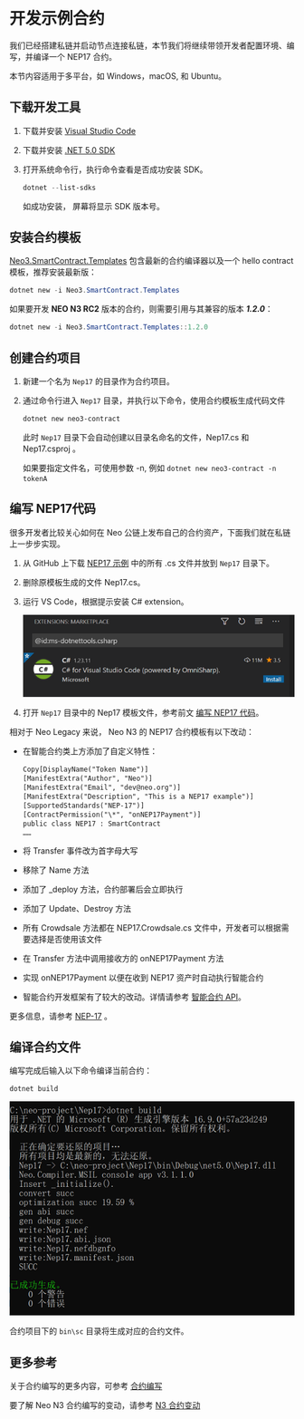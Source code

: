 # 开发示例合约

我们已经搭建私链并启动节点连接私链，本节我们将继续带领开发者配置环境、编写，并编译一个 NEP17 合约。

本节内容适用于多平台，如 Windows，macOS, 和 Ubuntu。

## 下载开发工具

1. 下载并安装 [Visual Studio Code](https://code.visualstudio.com/Download)

2. 下载并安装 [.NET 5.0 SDK](https://dotnet.microsoft.com/download)

3. 打开系统命令行，执行命令查看是否成功安装 SDK。

   ```powershell
   dotnet --list-sdks
   ```

   如成功安装， 屏幕将显示 SDK 版本号。

## 安装合约模板

[Neo3.SmartContract.Templates](https://www.nuget.org/packages/Neo3.SmartContract.Templates/) 包含最新的合约编译器以及一个 hello contract 模板，推荐安装最新版：

```powershell
dotnet new -i Neo3.SmartContract.Templates
```

如果要开发 **NEO N3 RC2** 版本的合约，则需要引用与其兼容的版本 ***1.2.0***：

```powershell
dotnet new -i Neo3.SmartContract.Templates::1.2.0
```

## 创建合约项目

1. 新建一个名为 `Nep17` 的目录作为合约项目。

2. 通过命令行进入 `Nep17` 目录，并执行以下命令，使用合约模板生成代码文件

   ```powershell
   dotnet new neo3-contract
   ```
   
   此时 `Nep17` 目录下会自动创建以目录名命名的文件，Nep17.cs 和 Nep17.csproj 。
   
   如果要指定文件名，可使用参数 -n, 例如 `dotnet new neo3-contract -n tokenA`

## 编写 NEP17代码

很多开发者比较关心如何在 Neo 公链上发布自己的合约资产，下面我们就在私链上一步步实现。

1. 从 GitHub 上下载 [NEP17 示例](https://github.com/neo-project/examples/tree/master/csharp/NEP17) 中的所有 .cs 文件并放到  `Nep17` 目录下。

2. 删除原模板生成的文件 Nep17.cs。

3. 运行 VS Code，根据提示安装 C# extension。

   ![](assets\extension.png)

4. 打开 `Nep17` 目录中的 Nep17 模板文件，参考前文 [编写 NEP17 代码](#编写-nep17-代码)。

相对于 Neo Legacy 来说， Neo N3 的 NEP17 合约模板有以下改动：

- 在智能合约类上方添加了自定义特性：

  ```
  Copy[DisplayName("Token Name")] 
  [ManifestExtra("Author", "Neo")] 
  [ManifestExtra("Email", "dev@neo.org")] 
  [ManifestExtra("Description", "This is a NEP17 example")] 
  [SupportedStandards("NEP-17")] 
  [ContractPermission("\*", "onNEP17Payment")] 
  public class NEP17 : SmartContract 
  …… 
  ```

- 将 Transfer 事件改为首字母大写

- 移除了 Name 方法

- 添加了 _deploy 方法，合约部署后会立即执行

- 添加了 Update、Destroy 方法

- 所有 Crowdsale 方法都在 NEP17.Crowdsale.cs 文件中，开发者可以根据需要选择是否使用该文件

- 在 Transfer 方法中调用接收方的 onNEP17Payment 方法

- 实现 onNEP17Payment 以便在收到 NEP17 资产时自动执行智能合约

- 智能合约开发框架有了较大的改动。详情请参考 [智能合约 API](https://docs.neo.org/docs/zh-cn/reference/scapi/interop.html)。

更多信息，请参考 [NEP-17](https://docs.neo.org/docs/zh-cn/develop/write/nep17.html) 。

## 编译合约文件

编写完成后输入以下命令编译当前合约：

```powershell
dotnet build
```

![](assets\build.png)

合约项目下的 `bin\sc` 目录将生成对应的合约文件。

## 更多参考

关于合约编写的更多内容，可参考 [合约编写](../develop/write/basics.md)

要了解 Neo N3 合约编写的变动，请参考 [N3 合约变动](../develop/write/difference.md)

